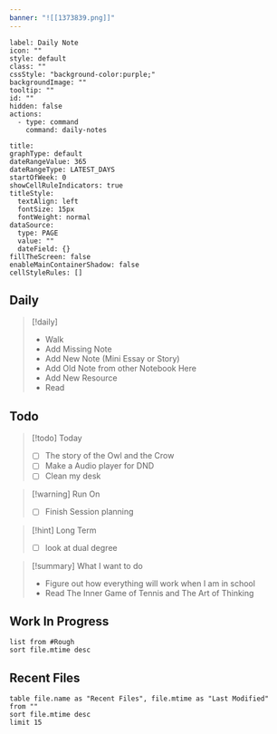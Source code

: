 ```yaml
---
banner: "![[1373839.png]]"
---
```



```meta-bind-button
label: Daily Note
icon: ""
style: default
class: ""
cssStyle: "background-color:purple;"
backgroundImage: ""
tooltip: ""
id: ""
hidden: false
actions:
  - type: command
    command: daily-notes

```

```contributionGraph
title: 
graphType: default
dateRangeValue: 365
dateRangeType: LATEST_DAYS
startOfWeek: 0
showCellRuleIndicators: true
titleStyle:
  textAlign: left
  fontSize: 15px
  fontWeight: normal
dataSource:
  type: PAGE
  value: ""
  dateField: {}
fillTheScreen: false
enableMainContainerShadow: false
cellStyleRules: []

```

## Daily 

> [!daily]
> - Walk 
> - Add Missing Note
> - Add New Note (Mini Essay or Story)
> - Add Old Note from other Notebook Here 
> - Add New Resource 
> - Read

## Todo

> [!todo]  Today
> - [ ] The story of the Owl and the Crow
> - [ ] Make a Audio player for DND 
> - [ ] Clean my desk
 
> [!warning]  Run On
 >  - [ ] Finish Session planning 


> [!hint]  Long Term  
> - [ ] look at dual degree 
 
> [!summary] What I want to do
> - Figure out how everything will work when I am in school
> - Read The Inner Game of Tennis and The Art of Thinking

## Work In Progress 

```dataview
list from #Rough 
sort file.mtime desc
```

## Recent Files
```dataview
table file.name as "Recent Files", file.mtime as "Last Modified"
from ""
sort file.mtime desc
limit 15
```
